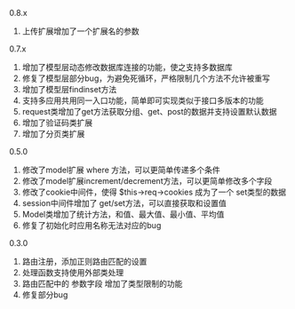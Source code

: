 0.8.x

1. 上传扩展增加了一个扩展名的参数

0.7.x

1. 增加了模型层动态修改数据库连接的功能，使之支持多数据库
2. 修复了模型层部分bug，为避免死循环，严格限制几个方法不允许被重写
3. 增加了模型层findinset方法
4. 支持多应用共用同一入口功能，简单即可实现类似于接口多版本的功能
5. request类增加了get方法获取分组、get、post的数据并支持设置默认数据
6. 增加了验证码类扩展
7. 增加了分页类扩展

0.5.0

1. 修改了model扩展 where 方法，可以更简单传递多个条件
2. 修改了model扩展increment/decrement方法，可以更简单修改多个字段
3. 修改了cookie中间件，使得 $this->req->cookies 成为了一个 set类型的数据
4. ​session中间件增加了 get/set方法，可以直接获取和设置值
5. Model类增加了统计方法，和值、最大值、最小值、平均值​
6. 修复了初始化时应用名称无法对应的bug

0.3.0

1. 路由注册，添加正则路由匹配的设置
2. 处理函数支持使用外部类处理
3. 路由匹配中的 参数字段 增加了类型限制的功能 
4. 修复部分bug